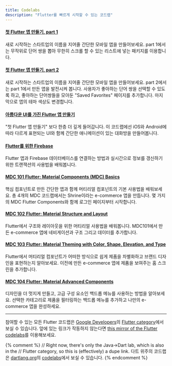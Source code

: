 ```yaml
---
title: Codelabs
description: "Flutter를 빠르게 시작할 수 있는 코드랩"
---
```


#### [첫 Flutter 앱 만들기, part 1]({{site.codelabs}}/codelabs/first-flutter-app-pt1)

새로 시작하는 스타트업의 이름을 지어줄 간단한 모바일 앱을 만들어보세요. part 1에서는 무작위로 단어 쌍을 뽑아 무한히 스크롤 할 수 있는 리스트에 넣는 패키지를 이용합니다.

#### [첫 Flutter 앱 만들기, part 2]({{site.codelabs}}/codelabs/first-flutter-app-pt2)

새로 시작하는 스타트업의 이름을 지어줄 간단한 모바일 앱을 만들어보세요. part 2에서는 part 1에서 만든 앱을 발전시켜 봅니다. 사용자가 좋아하는 단어 쌍을 선택할 수 있도록 하고, 좋아하는 단어쌍들을 모아둔 "Saved Favorites" 페이지를 추가합니다. 마지막으로 앱의 테마 색상도 변경합니다.

#### [아름다운 UI를 가진 Flutter 앱 만들기]({{site.codelabs}}/codelabs/flutter)

"첫 Flutter 앱 만들기" 보다 한층 더 깊게 들어갑니다. 이 코드랩에선 iOS와 Android에 따라 다르게 표현되는 UI와 함께 간단한 애니메이션이 있는 대화방을 만들어봅니다.

#### [Flutter를 위한 Firebase]({{site.codelabs}}/codelabs/flutter-firebase)

Flutter 앱과 Firebase 데이터베이스를 연결하는 방법과 실시간으로 정보를 갱신하기 위한 트랜잭션의 사용법을 배워봅니다.

#### [MDC 101 Flutter: Material Components (MDC) Basics]({{site.codelabs}}/codelabs/mdc-101-flutter)

핵심 컴포넌트로 만든 간단한 앱과 함께 머티리얼 컴포넌트의 기본 사용법을 배워보세요. 총 4개의 MDC 코드랩에서는 Shrine이라는 e-commerce 앱을 만듭니다.
몇 가지의 MDC Flutter Components와 함께 로그인 페이지부터 시작합니다.

#### [MDC 102 Flutter: Material Structure and Layout]({{site.codelabs}}/codelabs/mdc-102-flutter)

Flutter에서 구조와 레이아웃을 위한 머티리얼 사용법을 배워봅니다. 
MDC101에서 만든 e-commerce 앱에 네비게이션과 구조 그리고 데이터를 추가합니다.

#### [MDC 103 Flutter: Material Theming with Color, Shape, Elevation, and Type]({{site.codelabs}}/codelabs/mdc-103-flutter)

Flutter에서 머티리얼 컴포넌트가 어떠한 방식으로 쉽게 제품을 차별화하고 브랜드 디자인을 표현하는지 알아보세요. 이전에 만든 e-commerce 앱에 제품을 보여주는 홈 스크린을 추가합니다.

#### [MDC 104 Flutter: Material Advanced Components]({{site.codelabs}}/codelabs/mdc-104-flutter)

디자인을 더 멋지게 만들고, 고급 구성 요소인 백드롭 메뉴를 사용하는 방법을 알아보세요.
선택한 카테고리로 제품을 필터링하는 백드롭 메뉴를 추가하고 나만의 e-commerce 앱을 완성하세요.

---

참여할 수 있는 모든 Flutter 코드랩은 [Google Developers]({{site.codelabs}})의 [Flutter category]({{site.codelabs}}/?cat=Flutter)에서 보실 수 있습니다. 앞에 있는 링크가 작동하지 않는다면 [this mirror of the Flutter codelabs](https://codelabs.flutter-io.cn/)를 이용해보세요.

{% comment %}
// Right now, there's only the Java->Dart lab, which is also in the
// Flutter category, so this is (effectively) a dupe link.
다트 위주의 코드랩은 [dartlang.org]({{site.dart-site}})의 [codelabs]({{site.dart-site}}/codelabs)에서 보실 수 있습니다.
{% endcomment %}
